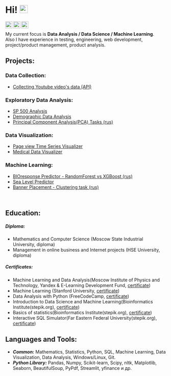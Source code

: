 # Hi! <img src="https://media.giphy.com/media/hvRJCLFzcasrR4ia7z/giphy.gif" width="25px"> 

<a href="https://t.me/t_ptashka"><img align="left" alt="Abhishek's Telegram" width="22px" src="https://cdn.jsdelivr.net/npm/simple-icons@v3/icons/telegram.svg" /></a>
<a href="https://www.instagram.com/tatyankap"><img align="left" alt="Instagram" width="22px" src="https://cdn.jsdelivr.net/npm/simple-icons@v3/icons/instagram.svg" /></a>
<a href="mailto:tatyana.ptashkina@gmail.ru"><img align="left" alt="Instagram" width="22px" src="https://cdn.jsdelivr.net/npm/simple-icons@v3/icons/gmail.svg" /></a>
<br>

My current focus is **Data Analysis / Data Science / Machine Learning**.</br>
Also I have experience in testing, engineering, web development, project/product management,  product analysis.


## Projects: ##

### Data Collection: ###
* [Collecting Youtube video's data (API)](https://github.com/ptashkina/Collecting_Youtube_Data_API)

### Exploratory Data Analysis: ###
* [SP 500 Analysis](https://github.com/ptashkina/SP_500_analyzer)
* [Demographic Data Analysis](https://github.com/ptashkina/freecodecamp_demographic_data_analyzer)
* [Principal Component Analysis(PCA) Tasks (rus)](https://github.com/ptashkina/Coursera_MIPT_ML_PCA)

### Data Visualization: ###
* [Page view Time Series Visualizer](https://github.com/ptashkina/freecodecamp_page_view_time_series_visualizer)
* [Medical Data Visualizer](https://github.com/ptashkina/freecodecamp_medical_data_visualizer)

### Machine Learning: ###
* [BIOresponse Predictor - RandomForest vs XGBoost (rus)](https://github.com/ptashkina/BIOresponse_RandomForest_vs_XGBoost)
* [Sea Level Predictor](https://github.com/ptashkina/freecodecamp_sea_level_predictor)
* [Banner Placement - Clustering task (rus)](https://github.com/ptashkina/clustering_banner_placement_rus)

<br>

## Education:
##### Diploma: #####
* Mathematics and Computer Science (Moscow State Industrial University, diploma)
* Management in online business and Internet projects (HSE University, diploma)
##### Certificates: #####
* Machine Learning and Data Analysis(Moscow Institute of Physics and Technology, Yandex & E-Learning Development Fund, [certificate](https://coursera.org/share/7bb9c7ff178ace865f4be851d3de10f3))
* Machine Learning (Stanford University, [certificate](https://coursera.org/share/398fb99b7162de735a4a3be203f503d0))
* Data Analysis with Python (FreeCodeCamp, [certificate](https://www.freecodecamp.org/certification/ptashkina/data-analysis-with-python-v7))
* Introduction to Data Science and Machine Learning(Bioinformatics Institute(stepik.org), [certificate](https://stepik.org/cert/1064053))
* Basics of statistics(Bioinformatics Institute(stepik.org), [certificate](https://stepik.org/cert/1043753))
* Interactive SQL Simulator(Far Eastern Federal University(stepik.org), [certificate](https://stepik.org/cert/1049847))
  
## Languages and Tools: 
* ***Common:*** Mathematics, Statistics, Python, SQL, Machine Learning, Data Visualization, Data Analysis, Windows/Linux, Git.<br/>
* ***Python Library:*** Pandas, Numpy, Scikit-learn, Scipy, nltk, Matplotlib, Seaborn, BeautifulSoup, PyPdf, Streamlit, yfinance и др.

